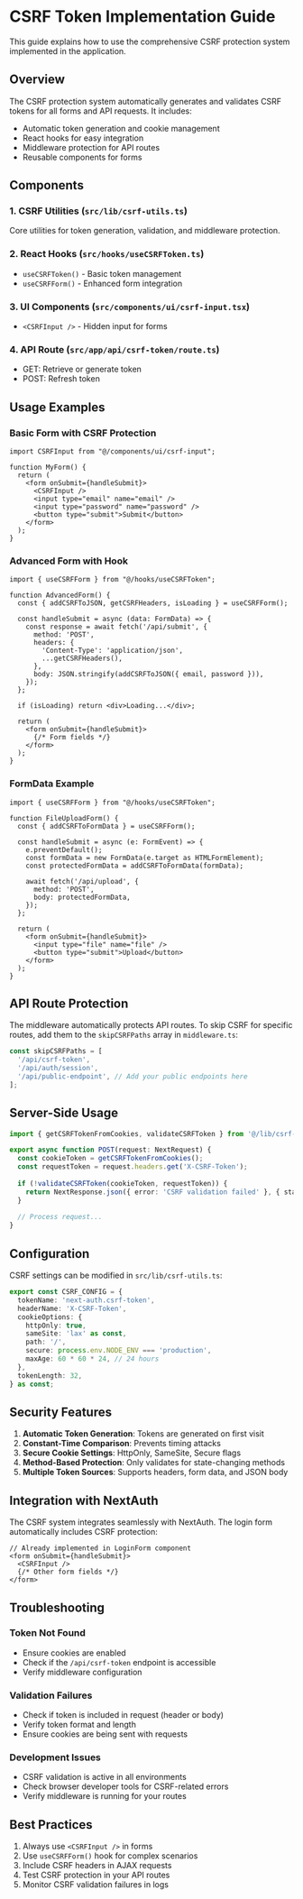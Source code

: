 # CSRF Token Implementation Guide

This guide explains how to use the comprehensive CSRF protection system implemented in the application.

## Overview

The CSRF protection system automatically generates and validates CSRF tokens for all forms and API requests. It includes:

- Automatic token generation and cookie management
- React hooks for easy integration
- Middleware protection for API routes
- Reusable components for forms

## Components

### 1. CSRF Utilities (`src/lib/csrf-utils.ts`)
Core utilities for token generation, validation, and middleware protection.

### 2. React Hooks (`src/hooks/useCSRFToken.ts`)
- `useCSRFToken()` - Basic token management
- `useCSRFForm()` - Enhanced form integration

### 3. UI Components (`src/components/ui/csrf-input.tsx`)
- `<CSRFInput />` - Hidden input for forms

### 4. API Route (`src/app/api/csrf-token/route.ts`)
- GET: Retrieve or generate token
- POST: Refresh token

## Usage Examples

### Basic Form with CSRF Protection

```tsx
import CSRFInput from "@/components/ui/csrf-input";

function MyForm() {
  return (
    <form onSubmit={handleSubmit}>
      <CSRFInput />
      <input type="email" name="email" />
      <input type="password" name="password" />
      <button type="submit">Submit</button>
    </form>
  );
}
```

### Advanced Form with Hook

```tsx
import { useCSRFForm } from "@/hooks/useCSRFToken";

function AdvancedForm() {
  const { addCSRFToJSON, getCSRFHeaders, isLoading } = useCSRFForm();

  const handleSubmit = async (data: FormData) => {
    const response = await fetch('/api/submit', {
      method: 'POST',
      headers: {
        'Content-Type': 'application/json',
        ...getCSRFHeaders(),
      },
      body: JSON.stringify(addCSRFToJSON({ email, password })),
    });
  };

  if (isLoading) return <div>Loading...</div>;

  return (
    <form onSubmit={handleSubmit}>
      {/* Form fields */}
    </form>
  );
}
```

### FormData Example

```tsx
import { useCSRFForm } from "@/hooks/useCSRFToken";

function FileUploadForm() {
  const { addCSRFToFormData } = useCSRFForm();

  const handleSubmit = async (e: FormEvent) => {
    e.preventDefault();
    const formData = new FormData(e.target as HTMLFormElement);
    const protectedFormData = addCSRFToFormData(formData);

    await fetch('/api/upload', {
      method: 'POST',
      body: protectedFormData,
    });
  };

  return (
    <form onSubmit={handleSubmit}>
      <input type="file" name="file" />
      <button type="submit">Upload</button>
    </form>
  );
}
```

## API Route Protection

The middleware automatically protects API routes. To skip CSRF for specific routes, add them to the `skipCSRFPaths` array in `middleware.ts`:

```typescript
const skipCSRFPaths = [
  '/api/csrf-token',
  '/api/auth/session',
  '/api/public-endpoint', // Add your public endpoints here
];
```

## Server-Side Usage

```typescript
import { getCSRFTokenFromCookies, validateCSRFToken } from '@/lib/csrf-utils';

export async function POST(request: NextRequest) {
  const cookieToken = getCSRFTokenFromCookies();
  const requestToken = request.headers.get('X-CSRF-Token');
  
  if (!validateCSRFToken(cookieToken, requestToken)) {
    return NextResponse.json({ error: 'CSRF validation failed' }, { status: 403 });
  }
  
  // Process request...
}
```

## Configuration

CSRF settings can be modified in `src/lib/csrf-utils.ts`:

```typescript
export const CSRF_CONFIG = {
  tokenName: 'next-auth.csrf-token',
  headerName: 'X-CSRF-Token',
  cookieOptions: {
    httpOnly: true,
    sameSite: 'lax' as const,
    path: '/',
    secure: process.env.NODE_ENV === 'production',
    maxAge: 60 * 60 * 24, // 24 hours
  },
  tokenLength: 32,
} as const;
```

## Security Features

1. **Automatic Token Generation**: Tokens are generated on first visit
2. **Constant-Time Comparison**: Prevents timing attacks
3. **Secure Cookie Settings**: HttpOnly, SameSite, Secure flags
4. **Method-Based Protection**: Only validates for state-changing methods
5. **Multiple Token Sources**: Supports headers, form data, and JSON body

## Integration with NextAuth

The CSRF system integrates seamlessly with NextAuth. The login form automatically includes CSRF protection:

```tsx
// Already implemented in LoginForm component
<form onSubmit={handleSubmit}>
  <CSRFInput />
  {/* Other form fields */}
</form>
```

## Troubleshooting

### Token Not Found
- Ensure cookies are enabled
- Check if the `/api/csrf-token` endpoint is accessible
- Verify middleware configuration

### Validation Failures
- Check if token is included in request (header or body)
- Verify token format and length
- Ensure cookies are being sent with requests

### Development Issues
- CSRF validation is active in all environments
- Check browser developer tools for CSRF-related errors
- Verify middleware is running for your routes

## Best Practices

1. Always use `<CSRFInput />` in forms
2. Use `useCSRFForm()` hook for complex scenarios
3. Include CSRF headers in AJAX requests
4. Test CSRF protection in your API routes
5. Monitor CSRF validation failures in logs 